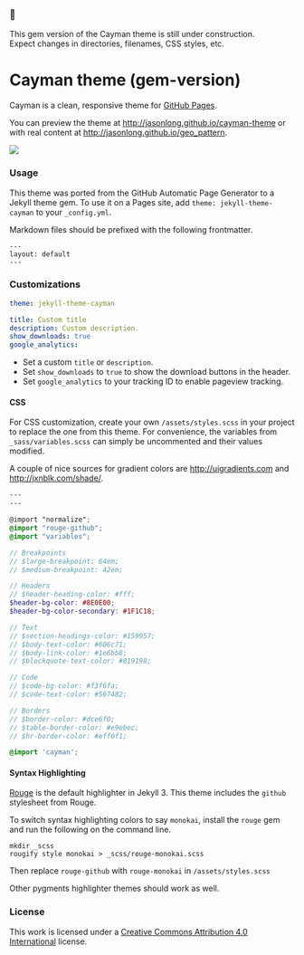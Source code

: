 ### :construction:
This gem version of the Cayman theme is still under construction.  
Expect changes in directories, filenames, CSS styles, etc.

# Cayman theme (gem-version)

Cayman is a clean, responsive theme for [GitHub Pages](https://pages.github.com).

You can preview the theme at http://jasonlong.github.io/cayman-theme or with real content at http://jasonlong.github.io/geo_pattern.

![](http://cl.ly/image/1T3r3d18311V/content)

### Usage

This theme was ported from the GitHub Automatic Page Generator to a Jekyll theme gem. To use it on a Pages site, add `theme: jekyll-theme-cayman` to your `_config.yml`.

Markdown files should be prefixed with the following frontmatter.

```
---
layout: default
---

```

### Customizations

```yaml
theme: jekyll-theme-cayman

title: Custom title
description: Custom description.
show_downloads: true
google_analytics:
```

- Set a custom `title` or `description`.
- Set `show_downloads` to `true` to show the download buttons in the header.
- Set `google_analytics` to your tracking ID to enable pageview tracking.

#### CSS

For CSS customization, create your own `/assets/styles.scss` in your project to replace the one from this theme. For convenience, the variables from `_sass/variables.scss` can simply be uncommented and their values modified.

A couple of nice sources for gradient colors are http://uigradients.com and http://jxnblk.com/shade/.

```scss
---
---

@import "normalize";
@import "rouge-github";
@import "variables";

// Breakpoints
// $large-breakpoint: 64em;
// $medium-breakpoint: 42em;

// Headers
// $header-heading-color: #fff;
$header-bg-color: #8E0E00;
$header-bg-color-secondary: #1F1C18;

// Text
// $section-headings-color: #159957;
// $body-text-color: #606c71;
// $body-link-color: #1e6bb8;
// $blockquote-text-color: #819198;

// Code
// $code-bg-color: #f3f6fa;
// $code-text-color: #567482;

// Borders
// $border-color: #dce6f0;
// $table-border-color: #e9ebec;
// $hr-border-color: #eff0f1;

@import 'cayman';
```

#### Syntax Highlighting

[Rouge](http://rouge.jneen.net/) is the default highlighter in Jekyll 3. This theme includes the `github` stylesheet from Rouge.

To switch syntax highlighting colors to say `monokai`, install the `rouge` gem and run the following on the command line.

```
mkdir _scss
rougify style monokai > _scss/rouge-monokai.scss
```

Then replace `rouge-github` with `rouge-monokai` in `/assets/styles.scss`

Other pygments highlighter themes should work as well.


### License

This work is licensed under a [Creative Commons Attribution 4.0 International](http://creativecommons.org/licenses/by/4.0/) license.
